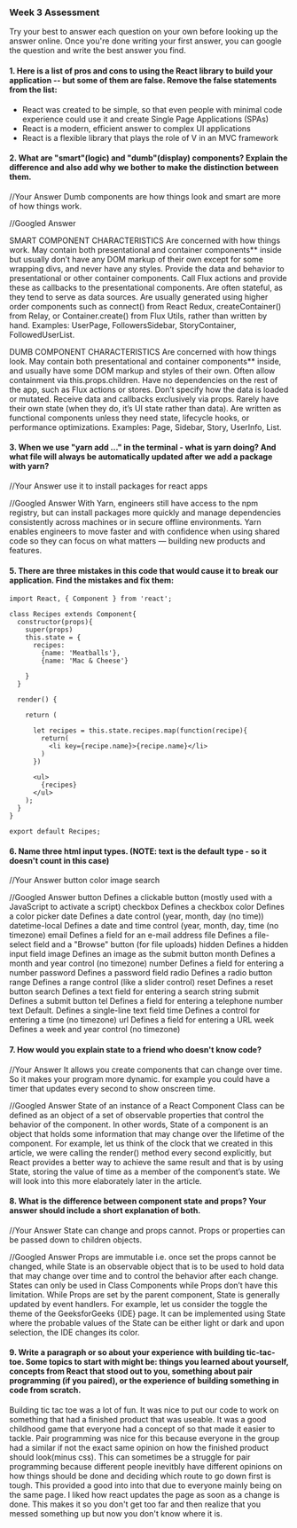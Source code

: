 ### Week 3 Assessment

Try your best to answer each question on your own before looking up the answer online. Once you're done writing your first answer, you can google the question and write the best answer you find.

#### 1. Here is a list of pros and cons to using the React library to build your application -- but some of them are false. Remove the false statements from the list:

- React was created to be simple, so that even people with minimal code experience could use it and create Single Page Applications (SPAs)
- React is a modern, efficient answer to complex UI applications
- React is a flexible library that plays the role of V in an MVC framework


 #### 2. What are "smart"(logic) and "dumb"(display) components? Explain the difference and also add why we bother to make the distinction between them.


 //Your Answer
  Dumb components are how things look and smart are more of how things work.

 //Googled Answer

 SMART COMPONENT CHARACTERISTICS
 Are concerned with how things work.
 May contain both presentational and container components** inside but usually don’t have any DOM markup of their own except for some wrapping divs, and never have any styles.
 Provide the data and behavior to presentational or other container components.
 Call Flux actions and provide these as callbacks to the presentational components.
 Are often stateful, as they tend to serve as data sources.
 Are usually generated using higher order components such as connect() from React Redux, createContainer() from Relay, or Container.create() from Flux Utils, rather than written by hand.
 Examples: UserPage, FollowersSidebar, StoryContainer, FollowedUserList.


DUMB COMPONENT CHARACTERISTICS
Are concerned with how things look.
May contain both presentational and container components** inside, and usually have some DOM markup and styles of their own.
Often allow containment via this.props.children.
Have no dependencies on the rest of the app, such as Flux actions or stores.
Don’t specify how the data is loaded or mutated.
Receive data and callbacks exclusively via props.
Rarely have their own state (when they do, it’s UI state rather than data).
Are written as functional components unless they need state, lifecycle hooks, or performance optimizations.
Examples: Page, Sidebar, Story, UserInfo, List.


#### 3. When we use "yarn add ..." in the terminal - what is yarn doing? And what file will always be automatically updated after we add a package with yarn?


 //Your Answer
 use it to install packages for react apps


 //Googled Answer
 With Yarn, engineers still have access to the npm registry, but can install packages more quickly and manage dependencies consistently across machines or in secure offline environments. Yarn enables engineers to move faster and with confidence when using shared code so they can focus on what matters — building new products and features.


#### 5. There are three mistakes in this code that would cause it to break our application. Find the mistakes and fix them:

    import React, { Component } from 'react';

    class Recipes extends Component{
      constructor(props){
        super(props)
        this.state = {
          recipes:
            {name: 'Meatballs'},
            {name: 'Mac & Cheese'}

        }
      }

      render() {

        return (

          let recipes = this.state.recipes.map(function(recipe){
            return(
              <li key={recipe.name}>{recipe.name}</li>
            )
          })

          <ul>
            {recipes}
          </ul>
        );
      }
    }

    export default Recipes;

#### 6. Name three html input types. (NOTE: text is the default type - so it doesn't count in this case)

 //Your Answer
button
color
image
search

 //Googled Answer
 button	Defines a clickable button (mostly used with a JavaScript to activate a script)
 checkbox	Defines a checkbox
 color	Defines a color picker
 date	Defines a date control (year, month, day (no time))
 datetime-local	Defines a date and time control (year, month, day, time (no timezone)
 email	Defines a field for an e-mail address
 file	Defines a file-select field and a "Browse" button (for file uploads)
 hidden	Defines a hidden input field
 image	Defines an image as the submit button
 month	Defines a month and year control (no timezone)
 number	Defines a field for entering a number
 password	Defines a password field
 radio	Defines a radio button
 range	Defines a range control (like a slider control)
 reset	Defines a reset button
 search	Defines a text field for entering a search string
 submit	Defines a submit button
 tel	Defines a field for entering a telephone number
 text	Default. Defines a single-line text field
 time	Defines a control for entering a time (no timezone)
 url	Defines a field for entering a URL
 week	Defines a week and year control (no timezone)

 #### 7. How would you explain state to a friend who doesn't know code?

 //Your Answer
It allows you create components that can change over time. So it makes your program more dynamic. for example you could have a timer that updates every second to show onscreen time.

 //Googled Answer
State of an instance of a React Component Class can be defined as an object of a set of observable properties that control the behavior of the component. In other words, State of a component is an object that holds some information that may change over the lifetime of the component. For example, let us think of the clock that we created in this article, we were calling the render() method every second explicitly, but React provides a better way to achieve the same result and that is by using State, storing the value of time as a member of the component’s state. We will look into this more elaborately later in the article.

 #### 8. What is the difference between component state and props? Your answer should include a short explanation of both.


 //Your Answer
 State can change and props cannot. Props or properties can be passed down to children objects.


 //Googled Answer
 Props are immutable i.e. once set the props cannot be changed, while State is an observable object that is to be used to hold data that may change over time and to control the behavior after each change.
 States can only be used in Class Components while Props don’t have this limitation.
 While Props are set by the parent component, State is generally updated by event handlers. For example, let us consider the toggle the theme of the GeeksforGeeks {IDE} page. It can be implemented using State where the probable values of the State can be either light or dark and upon selection, the IDE changes its color.

#### 9. Write a paragraph or so about your experience with building tic-tac-toe. Some topics to start with might be: things you learned about yourself, concepts from React that stood out to you, something about pair programming (if you paired), or the experience of building something in code from scratch.
Building tic tac toe was a lot of fun. It was nice to put our code to work on something that had a finished product that was useable. It was a good childhood game that everyone had a concept of so that made it easier to tackle. Pair programming was nice for this because everyone in the group had a similar if not the exact same opinion on how the finished product should look(minus css). This can sometimes be a struggle for pair programming because different people inevitbly have different opinions on how things should be done and deciding which route to go down first is tough. This provided a good into into that due to everyone mainly being on the same page. I liked how react updates the page as soon as a change is done. This makes it so you don't get too far and then realize that you messed something up but now you don't know where it is. 
